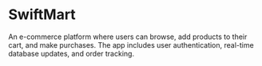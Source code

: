 # SwiftMart
An e-commerce platform where users can browse, add products to their cart, and make purchases. The app includes user authentication, real-time database updates, and order tracking.

